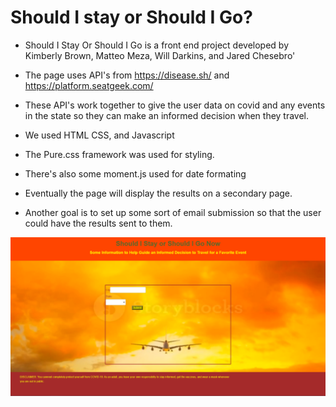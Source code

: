 # Should I stay or Should I Go?

- Should I Stay Or Should I Go is a front end project developed by Kimberly Brown, Matteo Meza, Will Darkins, and Jared Chesebro'

- The page uses API's from https://disease.sh/ and https://platform.seatgeek.com/

- These API's work together to give the user data on covid and any events in the state so they can make an informed decision when they travel.

- We used HTML CSS, and Javascript

- The Pure.css framework was used for styling.

- There's also some moment.js used for date formating

- Eventually the page will display the results on a secondary page.

- Another goal is to set up some sort of email submission so that the user could have the results sent to them.

![Alt text](/assets/images/Screenshot.PNG?raw=true "Screenshot")
